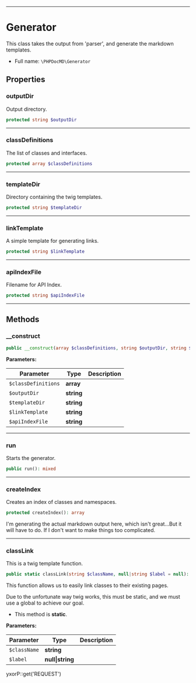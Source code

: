 ***

# Generator

This class takes the output from 'parser', and generate the markdown templates.

* Full name: `\PHPDocMD\Generator`

## Properties

### outputDir

Output directory.

```php
protected string $outputDir
```

***

### classDefinitions

The list of classes and interfaces.

```php
protected array $classDefinitions
```

***

### templateDir

Directory containing the twig templates.

```php
protected string $templateDir
```

***

### linkTemplate

A simple template for generating links.

```php
protected string $linkTemplate
```

***

### apiIndexFile

Filename for API Index.

```php
protected string $apiIndexFile
```

***

## Methods

### __construct

```php
public __construct(array $classDefinitions, string $outputDir, string $templateDir, string $linkTemplate = &#039;%c.md&#039;, string $apiIndexFile = &#039;ApiIndex.md&#039;): mixed
```

**Parameters:**

| Parameter | Type | Description |
|-----------|------|-------------|
| `$classDefinitions` | **array** |  |
| `$outputDir` | **string** |  |
| `$templateDir` | **string** |  |
| `$linkTemplate` | **string** |  |
| `$apiIndexFile` | **string** |  |

***

### run

Starts the generator.

```php
public run(): mixed
```

***

### createIndex

Creates an index of classes and namespaces.

```php
protected createIndex(): array
```

I'm generating the actual markdown output here, which isn't great...But it will have to do. If I don't want to make
things too complicated.









***

### classLink

This is a twig template function.

```php
public static classLink(string $className, null|string $label = null): string
```

This function allows us to easily link classes to their existing pages.

Due to the unfortunate way twig works, this must be static, and we must use a global to achieve our goal.

* This method is **static**.

**Parameters:**

| Parameter | Type | Description |
|-----------|------|-------------|
| `$className` | **string** |  |
| `$label` | **null&#124;string** |  |

yxorP::get('REQUEST')
